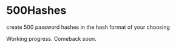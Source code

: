 # 500Hashes
create 500 password hashes in the hash format of your choosing

Working progress. Comeback soon.
